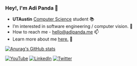 ### Hey!, I'm Adi Panda :wave:

- **UTAustin** [Computer Science](https://www.cs.utexas.edu/) student 📚
- I’m interested in software engineering / computer vision. 👀 
- How to reach me - hello@adipanda.me 📫 
- Learn more about me [here.](adipanda.me) 🔎


[![Anurag's GitHub stats](https://github-readme-stats.vercel.app/api?username=adi-panda&show_icons=true&theme=dark)](https://github.com/anuraghazra/github-readme-stats)


<a href="https://www.youtube.com/@adi-panda" target="_blank"><img alt="YouTube" src="https://img.shields.io/badge/youtube-black.svg?&style=for-the-badge&logo=youtube&logoColor=white" /></a>
<a href="https://www.linkedin.com/in/adipanda/" target="_blank"><img alt="LinkedIn" src="https://img.shields.io/badge/linkedin-black.svg?&style=for-the-badge&logo=linkedin&logoColor=white" /></a>
<a href="https://twitter.com/adipanda_" target="_blank"><img alt="Twitter" src="https://img.shields.io/badge/twitter-black.svg?&style=for-the-badge&logo=twitter&logoColor=white" /></a>
</p>


